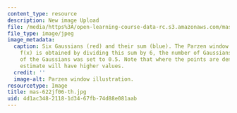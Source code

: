 ```yaml
---
content_type: resource
description: New image Upload
file: /media/https%3A/open-learning-course-data-rc.s3.amazonaws.com/mas-622j-pattern-recognition-and-analysis-fall-2006/4d1ac34821181d3467fb74d88e081aab_mas-622jf06-th.jpg
file_type: image/jpeg
image_metadata:
  caption: Six Gaussians (red) and their sum (blue). The Parzen window density estimate
    f(x) is obtained by dividing this sum by 6, the number of Gaussians. The variance
    of the Gaussians was set to 0.5. Note that where the points are denser the density
    estimate will have higher values.
  credit: ''
  image-alt: Parzen window illustration.
resourcetype: Image
title: mas-622jf06-th.jpg
uid: 4d1ac348-2118-1d34-67fb-74d88e081aab
---
```

